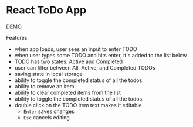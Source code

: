 # React ToDo App

<a href="https://romamykhalchuk.github.io/react_todo-app/">DEMO</a>

Features:
- when app loads, user sees an input to enter TODO
- when user types some TODO and hits enter, it's added to the list below
- TODO has two states: Active and Completed
- user can filter between All, Active, and Completed TODOs
- saving state in local storage
- ability to toggle the completed status of all the todos.
- ability to remove an item.
- ability to clear completed items from the list
- ability to toggle the completed status of all the todos.
 - double click on the TODO item text makes it editable
    - `Enter` saves changes
    - `Esc` cancels editing
